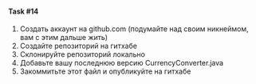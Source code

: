#### Task #14

1. Создать аккаунт на github.com (подумайте над своим никнеймом, вам с этим дальше жить)
2. Создайте репозиторий на гитхабе 
3. Склонируйте репозиторий локально 
4. Добавьте вашу последнюю версию CurrencyConverter.java 
5. Закоммитьте этот файл и опубликуйте на гитхабе





